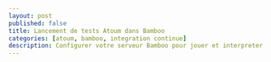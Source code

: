 ```yaml
---
layout: post
published: false
title: Lancement de tests Atoum dans Bamboo
categories: [atoum, bamboo, integration continue]
description: Configurer votre serveur Bamboo pour jouer et interpreter vos tests Atoum
---
```


